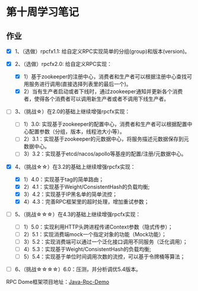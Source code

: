 # 第十周学习笔记
## 作业
- [x] 1、（选做）rpcfx1.1: 给自定义RPC实现简单的分组(group)和版本(version)。
- [x] 2、（选做）rpcfx2.0: 给自定义RPC实现：
  - [x] 1）基于zookeeper的注册中心，消费者和生产者可以根据注册中心查找可用服务进行调用(直接选择列表里的最后一个)。
  - [x] 2）当有生产者启动或者下线时，通过zookeeper通知并更新各个消费者，使得各个消费者可以调用新生产者或者不调用下线生产者。
- [ ] 3、（挑战☆）在2.0的基础上继续增强rpcfx实现：
  - [ ] 1）3.0: 实现基于zookeeper的配置中心，消费者和生产者可以根据配置中心配置参数（分组，版本，线程池大小等）。
  - [ ] 2）3.1：实现基于zookeeper的元数据中心，将服务描述元数据保存到元数据中心。
  - [ ] 3）3.2：实现基于etcd/nacos/apollo等基座的配置/注册/元数据中心。

- [x] 4、（挑战☆☆）在3.2的基础上继续增强rpcfx实现：
  - [x] 1）4.0：实现基于tag的简单路由；
  - [x] 2）4.1：实现基于Weight/ConsistentHash的负载均衡;
  - [x] 3）4.2：实现基于IP黑名单的简单流控；
  - [x] 4）4.3：完善RPC框架里的超时处理，增加重试参数；
- [ ] 5、（挑战☆☆☆）在4.3的基础上继续增强rpcfx实现：
  - [ ] 1）5.0：实现利用HTTP头跨进程传递Context参数（隐式传参）；
  - [ ] 2）5.1：实现消费端mock一个指定对象的功能（Mock功能）；
  - [ ] 3）5.2：实现消费端可以通过一个泛化接口调用不同服务（泛化调用）；
  - [ ] 4）5.3：实现基于Weight/ConsistentHash的负载均衡;
  - [ ] 5）5.4：实现基于单位时间调用次数的流控，可以基于令牌桶等算法；
- [ ] 6、（挑战☆☆☆☆）6.0：压测，并分析调优5.4版本。


RPC Dome框架项目地址：[Java-Rpc-Demo](https://github.com/lw1243925457/Java-Rpc-Demo)